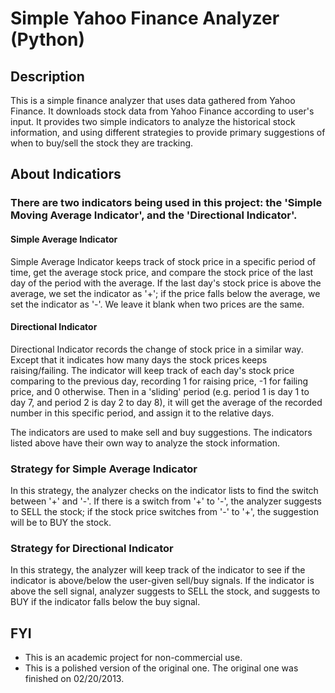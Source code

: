 # Simple Yahoo Finance Analyzer (Python)
## Description
This is a simple finance analyzer that uses data gathered from Yahoo Finance. It downloads stock data from Yahoo Finance according to user's input. It provides two simple indicators to analyze the historical stock information, and using different strategies to provide primary suggestions of when to buy/sell the stock they are tracking.



## About Indicatiors
### There are two indicators being used in this project: the 'Simple Moving Average Indicator', and the 'Directional Indicator'. 
#### Simple Average Indicator 
Simple Average Indicator keeps track of stock price in a specific period of time, get the average stock price, and compare the stock price of the last day of the period with the average. If the last day's stock price is above the average, we set the indicator as '+'; if the price falls below the average, we set the indicator as '-'. We leave it blank when two prices are the same.


#### Directional Indicator
Directional Indicator records the change of stock price in a similar way. Except that it indicates how many days the stock prices keeps raising/failing. The indicator will keep track of each day's stock price comparing to the previous day, recording 1 for raising price, -1 for failing price, and 0 otherwise. Then in a 'sliding' period (e.g. period 1 is day 1 to day 7, and period 2 is day 2 to day 8), it will get the average of the recorded number in this specific period, and assign it to the relative days.

The indicators are used to make sell and buy suggestions. The indicators listed above have their own way to analyze the stock information.



### Strategy for Simple Average Indicator
In this strategy, the analyzer checks on the indicator lists to find the switch between '+' and '-'. If there is a switch from '+' to '-', the analyzer suggests to SELL the stock; if the stock price switches from '-' to '+', the suggestion will be to BUY the stock.

### Strategy for Directional Indicator
In this strategy, the analyzer will keep track of the indicator to see if the indicator is above/below the user-given sell/buy signals. If the indicator is above the sell signal, analyzer suggests to SELL the stock, and suggests to BUY if the indicator falls below the buy signal.



## FYI
- This is an academic project for non-commercial use.
- This is a polished version of the original one. The original one was finished on 02/20/2013.
